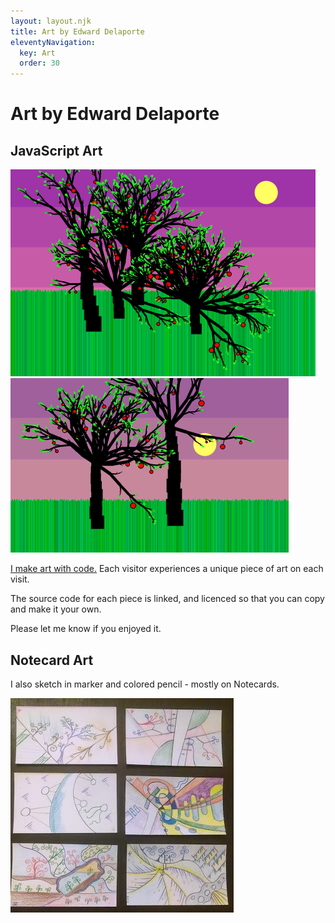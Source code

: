 ```yaml
---
layout: layout.njk
title: Art by Edward Delaporte
eleventyNavigation:
  key: Art
  order: 30
---
```


# Art by Edward Delaporte

## JavaScript Art

<a href="/art/live">

![Live Art Preview](/img/art/latest.PNG)
![Live Art Preivew 2](/img/art/latest2.PNG)

</a>

[I make art with code.](/art/live) Each visitor experiences a unique piece of art on each visit. 

The source code for each piece is linked, and licenced so that you can copy and make it your own. 

Please let me know if you enjoyed it.

## Notecard Art

I also sketch in marker and colored pencil - mostly on Notecards.

<a href="/art/sketches">

![Notecard Art](/img/art/notecard_gallery.jpg "Notecard Art")

</a>
